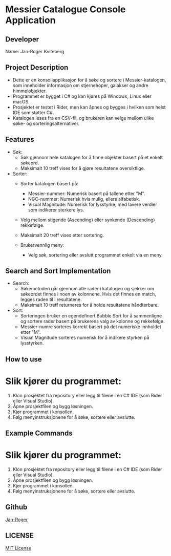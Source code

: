 # Messier Catalogue Console Application

## Developer
Name: Jan-Roger Kviteberg


## Project Description
- Dette er en konsollapplikasjon for å søke og sortere i Messier-katalogen, som inneholder informasjon om stjernehoper, galakser og andre himmelobjekter.
- Programmet er bygget i C# og kan kjøres på Windows, Linux eller macOS.
- Prosjektet er testet i Rider, men kan åpnes og bygges i hvilken som helst IDE som støtter C#.
- Katalogen leses fra en CSV-fil, og brukeren kan velge mellom ulike søke- og sorteringsalternativer.

## Features
- Søk:
  - Søk gjennom hele katalogen for å finne objekter basert på et enkelt søkeord.
  - Maksimalt 10 treff vises for å gjøre resultatene oversiktlige.
- Sorter:
  - Sorter katalogen basert på:
    - Messier-nummer: Numerisk basert på tallene etter "M".
    - NGC-nummer: Numerisk hvis mulig, ellers alfabetisk.
    - Visual Magnitude: Numerisk for lysstyrke, med lavere verdier som indikerer sterkere lys.
  - Velg mellom stigende (Ascending) eller synkende (Descending) rekkefølge.
  - Maksimalt 20 treff vises etter sortering.

  - Brukervennlig meny:
    - Velg søk, sortering eller avslutt programmet enkelt via en meny.

## Search and Sort Implementation
- Search:
   - Søkemetoden går gjennom alle rader i katalogen og sjekker om søkeordet finnes i noen av kolonnene. Hvis det finnes en match, legges raden til i resultatene.
   - Maksimalt 10 treff returneres for å holde resultatene håndterbare.
- Sort:
   - Sorteringen bruker en egendefinert Bubble Sort for å sammenligne og sortere rader basert på brukerens valg av kolonne og rekkefølge.
   - Messier-numre sorteres korrekt basert på det numeriske innholdet etter "M".
   - Visual Magnitude sorteres numerisk for å indikere styrken på lysstyrken.

## How to use

# Slik kjører du programmet:
1. Klon prosjektet fra repository eller legg til filene i en C# IDE (som Rider eller Visual Studio).
2. Åpne prosjektfilen og bygg løsningen.
3. Kjør programmet i konsollen.
4. Følg menyinstruksjonene for å søke, sortere eller avslutte.

## Example Commands
# Slik kjører du programmet:
  1. Klon prosjektet fra repository eller legg til filene i en C# IDE (som Rider eller Visual Studio).
  2. Åpne prosjektfilen og bygg løsningen.
  3. Kjør programmet i konsollen.
  4. Følg menyinstruksjonene for å søke, sortere eller avslutte.

## Github
[Jan-Roger](https://github.com/JRKviteberg)

## LICENSE
[MIT License](./LICENSE)